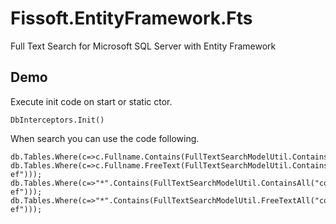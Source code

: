 # Fissoft.EntityFramework.Fts
Full Text Search for Microsoft SQL Server with Entity Framework

## Demo
Execute init code on start or static ctor.

    DbInterceptors.Init()

When search you can use the code following.

    db.Tables.Where(c=>c.Fullname.Contains(FullTextSearchModelUtil.Contains("code")));
    db.Tables.Where(c=>c.Fullname.FreeText(FullTextSearchModelUtil.Contains("code ef")));
    db.Tables.Where(c=>"*".Contains(FullTextSearchModelUtil.ContainsAll("code ef")));
    db.Tables.Where(c=>"*".Contains(FullTextSearchModelUtil.FreeTextAll("code ef")));
  
